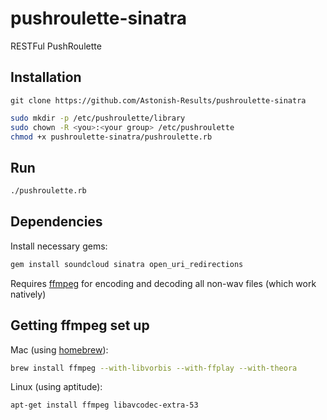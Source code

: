pushroulette-sinatra
====================

RESTFul PushRoulette

## Installation

    git clone https://github.com/Astonish-Results/pushroulette-sinatra
```bash
sudo mkdir -p /etc/pushroulette/library
sudo chown -R <you>:<your group> /etc/pushroulette
chmod +x pushroulette-sinatra/pushroulette.rb
```

## Run

```bash
./pushroulette.rb
```

## Dependencies

Install necessary gems:
```bash
gem install soundcloud sinatra open_uri_redirections
```

Requires [ffmpeg](http://www.ffmpeg.org/) for encoding and decoding all non-wav files (which work natively)

## Getting ffmpeg set up

Mac (using [homebrew](http://brew.sh)):

```bash
brew install ffmpeg --with-libvorbis --with-ffplay --with-theora
```

Linux (using aptitude):

```bash
apt-get install ffmpeg libavcodec-extra-53
```
